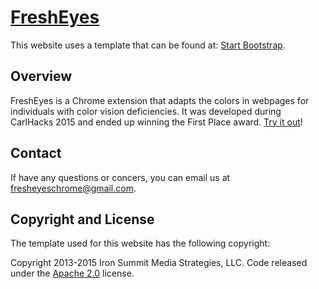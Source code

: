 # [FreshEyes](fresheyesfilter.com)

This website uses a template that can be found at: [Start Bootstrap](http://startbootstrap.com/template-overviews/creative/).

## Overview

FreshEyes is a Chrome extension that adapts the colors in webpages for individuals with color vision deficiencies. It was developed during CarlHacks 2015 and ended up winning the First Place award. [Try it out](https://chrome.google.com/webstore/detail/fresheyes/bgeggmjapkmjgniljnkgnbncpifgbnlk?hl=en&gl=US&authuser=1)!

## Contact 

If have any questions or concers, you can email us at fresheyeschrome@gmail.com.

## Copyright and License

The template used for this website has the following copyright:

Copyright 2013-2015 Iron Summit Media Strategies, LLC. Code released under the [Apache 2.0](https://github.com/IronSummitMedia/startbootstrap-creative/blob/gh-pages/LICENSE) license.